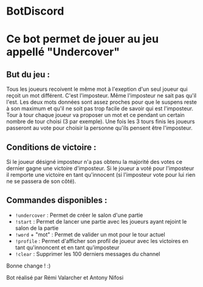 # BotDiscord

# Ce bot permet de jouer au jeu appellé "Undercover"
## But du jeu :
Tous les joueurs recoivent le même mot à l'exeption d'un seul joueur qui reçoit un mot différent.
C'est l'imposteur. Même l'imposteur ne sait pas qu'il l'est.
Les deux mots données sont assez proches pour que le suspens reste à son maximum et qu'il ne soit pas trop facile de savoir qui est l'imposteur.
Tour à tour chaque joueur va proposer un mot et ce pendant un certain nombre de tour choisi (3 par exemple).
Une fois les 3 tours finis les joueurs passeront au vote pour choisir la personne qu'ils pensent être l'imposteur.

## Conditions de victoire :
Si le joueur désigné imposteur n'a pas obtenu la majorité des votes ce dernier gagne une victoire d'imposteur.
Si le joueur a voté pour l'imposteur il remporte une victoire en tant qu'innocent (si l'imposteur vote pour lui rien ne se passera de son côté).

## Commandes disponibles :

 - `!undercover` : Permet de créer le salon d'une partie
 - `!start` : Permet de lancer une partie avec les joueurs ayant rejoint le salon de la partie
 - `!word` + "mot" : Permet de valider un mot pour le tour actuel
 - `!profile` : Permet d'afficher son profil de joueur avec les victoires en tant qu'innoncent et en tant qu'imposteur
 - `!clear` : Supprimer les 100 derniers messages du channel

Bonne change ! :)

Bot réalisé par Rémi Valarcher et Antony Nifosi
